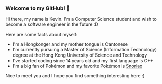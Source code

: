 ### Welcome to my GitHub! 👋

Hi there, my name is Kevin. I'm a Computer Science student and wish to become a software engineer in the future :D

Here are some facts about myself:
- I'm a Hongkonger and my mother tongue is Cantonese
- I'm currently pursuing a Master of Science (Information Technology) degree at the Hong Kong University of Science and Technology
- I've started coding since 14 years old and my first language is C++
- I'm a big fan of Pokémon and my favorite Pokémon is [Snorlax](https://bulbapedia.bulbagarden.net/wiki/Snorlax_(Pok%C3%A9mon))

Nice to meet you and I hope you find something interesting here :)
<!--
**kchan825/kchan825** is a ✨ _special_ ✨ repository because its `README.md` (this file) appears on your GitHub profile.

Here are some ideas to get you started:

- 🔭 I’m currently working on ...
- 🌱 I’m currently learning ...
- 👯 I’m looking to collaborate on ...
- 🤔 I’m looking for help with ...
- 💬 Ask me about ...
- 📫 How to reach me: ...
- 😄 Pronouns: ...
- ⚡ Fun fact: ...
-->
